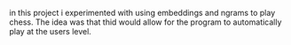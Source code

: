 in this project i experimented with using embeddings and ngrams to play chess. The idea was that thid would allow for the program to automatically play at the users level.
